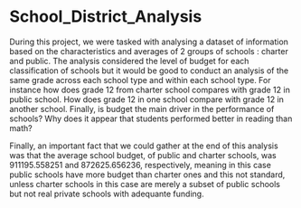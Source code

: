 # School_District_Analysis
During this project, we were tasked with analysing a dataset of information based on the characteristics and averages of 2 groups of schools : charter and public. The analysis considered the level of budget for each classification of schools but it would be good to conduct an analysis of the same grade across each school type and within each school type. For instance how does grade 12 from charter school compares with grade 12 in public school. How does grade 12 in one school compare with grade 12 in another school. Finally, is budget the main driver in the performance of schools? Why does it appear that students performed better in reading than math? 

Finally, an important fact that we could gather at the end of this analysis was that the average school budget, of public and charter schools, was 911195.558251 and 872625.656236, respectively, meaning in this case public schools have more budget than charter ones and this not standard, unless charter schools in this case are merely a subset of public schools but not real private schools with adequante funding.  
